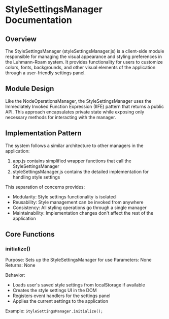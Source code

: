 # StyleSettingsManager Documentation

## Overview
The StyleSettingsManager (styleSettingsManager.js) is a client-side module responsible for managing the visual appearance and styling preferences in the Luhmann-Roam system. It provides functionality for users to customize colors, fonts, backgrounds, and other visual elements of the application through a user-friendly settings panel.

## Module Design
Like the NodeOperationsManager, the StyleSettingsManager uses the Immediately Invoked Function Expression (IIFE) pattern that returns a public API. This approach encapsulates private state while exposing only necessary methods for interacting with the manager.

## Implementation Pattern

The system follows a similar architecture to other managers in the application:
1. app.js contains simplified wrapper functions that call the StyleSettingsManager
2. styleSettingsManager.js contains the detailed implementation for handling style settings

This separation of concerns provides:
- Modularity: Style settings functionality is isolated
- Reusability: Style management can be invoked from anywhere
- Consistency: All styling operations go through a single manager
- Maintainability: Implementation changes don't affect the rest of the application

## Core Functions

### initialize()

Purpose: Sets up the StyleSettingsManager for use
Parameters: None
Returns: None

Behavior:
- Loads user's saved style settings from localStorage if available
- Creates the style settings UI in the DOM
- Registers event handlers for the settings panel
- Applies the current settings to the application

Example:
`StyleSettingsManager.initialize();`